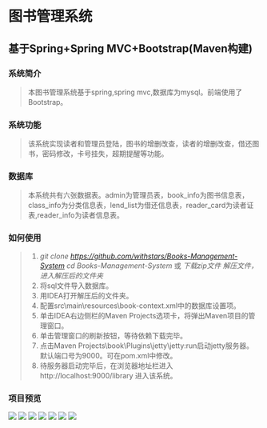 # 图书管理系统
## 基于Spring+Spring MVC+Bootstrap(Maven构建)
### 系统简介
> 本图书管理系统基于spring,spring mvc,数据库为mysql。前端使用了Bootstrap。 
### 系统功能
> 该系统实现读者和管理员登陆，图书的增删改查，读者的增删改查，借还图书，密码修改，卡号挂失，超期提醒等功能。
### 数据库
> 本系统共有六张数据表。admin为管理员表，book_info为图书信息表，class_info为分类信息表，lend_list为借还信息表，reader_card为读者证表,reader_info为读者信息表。
### 如何使用
> 1. *git clone https://github.com/withstars/Books-Management-System* 
>   *cd  Books-Management-System*
>   或
>   *下载zip文件*
>   *解压文件，进入解压后的文件夹* 
>2. 将sql文件导入数据库。
>3. 用IDEA打开解压后的文件夹。
>4. 配置src\main\resources\book-context.xml中的数据库设置项。
>5. 单击IDEA右边侧栏的Maven Projects选项卡，将弹出Maven项目的管理窗口。
>7. 单击管理窗口的刷新按钮，等待依赖下载完毕。
>8. 点击Maven Projects\book\Plugins\jetty\jetty:run启动jetty服务器。默认端口号为9000。可在pom.xml中修改。
>9. 待服务器启动完毕后，在浏览器地址栏进入 http://localhost:9000/library 进入该系统。
### 项目预览
<img src="https://github.com/ValueStar/Books-Management-System/blob/master/preview/7.PNG">
<img src="https://github.com/ValueStar/Books-Management-System/blob/master/preview/1.PNG">
<img src="https://github.com/ValueStar/Books-Management-System/blob/master/preview/2.PNG">
<img src="https://github.com/ValueStar/Books-Management-System/blob/master/preview/3.PNG">
<img src="https://github.com/ValueStar/Books-Management-System/blob/master/preview/4.PNG">
<img src="https://github.com/ValueStar/Books-Management-System/blob/master/preview/5.PNG">
<img src="https://github.com/ValueStar/Books-Management-System/blob/master/preview/6.PNG">
